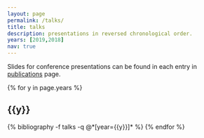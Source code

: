 ```yaml
---
layout: page
permalink: /talks/
title: talks
description: presentations in reversed chronological order.
years: [2019,2018]
nav: true
---
```


Slides for conference presentations can be found in each entry in [publications]({{site.baseurl}}/publications/) page.

<div class="publications">

{% for y in page.years %}
  <h2 class="year">{{y}}</h2>
  {% bibliography -f talks -q @*[year={{y}}]* %}
{% endfor %}

</div>
